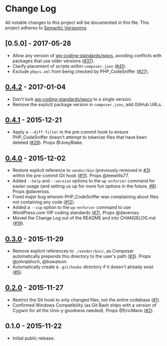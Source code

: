# Change Log

All notable changes to this project will be documented in this file.
This project adheres to [Semantic Versioning](http://semver.org/).


## [0.5.0] - 2017-05-28

* Allow any version of [wp-coding-standards/wpcs](https://github.com/wp-coding-standards/wpcs), avoiding conflicts with packages that use older versions ([#37]).
* Clarify placement of scripts within `composer.json` ([#41]).
* Exclude `phpcs.xml` from being checked by PHP_CodeSniffer ([#27]).


## [0.4.2] - 2017-01-04

* Don't lock [wp-coding-standards/wpcs](https://github.com/wp-coding-standards/wpcs) to a single version.
* Remove the explicit package version in `composer.json`, add GitHub URLs.


## [0.4.1] - 2015-12-21

* Apply a `--diff-filter` in the pre-commit hook to ensure PHP_CodeSniffer doesn't attempt to tokenize files that have been deleted ([#29]). Props @JoeyBlake.


## [0.4.0] - 2015-12-02

* Restore explicit reference to `vendor/bin` (previously removed in [#3]) within the pre-commit Git hook ([#11]). Props @leewillis77.
* Added `--help` and `--version` options to the `wp-enforcer` command for easier usage (and setting us up for more fun options in the future, [#8]). Props @daveross.
* Fixed major bug wherein PHP_CodeSniffer was complaining about files not containing any code ([#12]).
* Added a `--vip` option to the `wp-enforcer` command to use WordPress.com VIP coding standards ([#7]). Props @daveross.
* Moved the Change Log out of the README and into CHANGELOG.md ([#19]).


## [0.3.0] - 2015-11-29

* Remove explicit references to `./vendor/bin/`, as Composer automatically prepends this directory to the user's path ([#3]). Props @johnpbloch, @bswatson.
* Automatically create a `.git/hooks` directory if it doesn't already exist ([#5]).


## [0.2.0] - 2015-11-27

* Restrict the Git hook to only changed files, not the entire codebase ([#1]).
* Confirmed Windows Compatibility (as Git Bash ships with a version of Cygwin for all the Unix-y goodness needed). Props @EricMann ([#2]).


## 0.1.0 - 2015-11-22

* Initial public release.


[Unreleased]: https://github.com/stevegrunwell/wp-enforcer/compare/develop...master
[0.4.2]: https://github.com/stevegrunwell/wp-enforcer/compare/v0.5.0...master
[0.4.2]: https://github.com/stevegrunwell/wp-enforcer/compare/v0.4.1...v0.4.2
[0.4.1]: https://github.com/stevegrunwell/wp-enforcer/compare/v0.4.0...v0.4.1
[0.4.0]: https://github.com/stevegrunwell/wp-enforcer/compare/v0.3.0...v0.4.0
[0.3.0]: https://github.com/stevegrunwell/wp-enforcer/compare/v0.2.0...v0.3.0
[0.2.0]: https://github.com/stevegrunwell/wp-enforcer/compare/v0.1.0...v0.2.0
[#1]: https://github.com/stevegrunwell/wp-enforcer/issues/1
[#2]: https://github.com/stevegrunwell/wp-enforcer/issues/2
[#3]: https://github.com/stevegrunwell/wp-enforcer/issues/3
[#5]: https://github.com/stevegrunwell/wp-enforcer/issues/5
[#7]: https://github.com/stevegrunwell/wp-enforcer/issues/7
[#8]: https://github.com/stevegrunwell/wp-enforcer/issues/8
[#11]: https://github.com/stevegrunwell/wp-enforcer/issues/11
[#12]: https://github.com/stevegrunwell/wp-enforcer/issues/12
[#19]: https://github.com/stevegrunwell/wp-enforcer/issues/19
[#27]: https://github.com/stevegrunwell/wp-enforcer/issues/27
[#29]: https://github.com/stevegrunwell/wp-enforcer/issues/29
[#37]: https://github.com/stevegrunwell/wp-enforcer/issues/37
[#41]: https://github.com/stevegrunwell/wp-enforcer/issues/41
